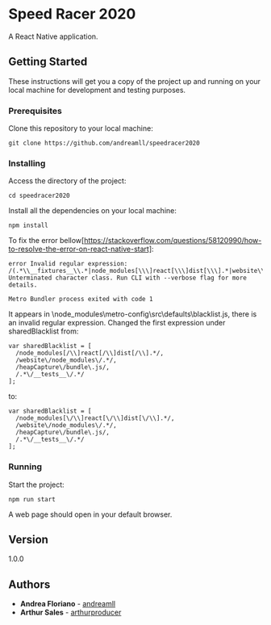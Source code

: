 # Speed Racer 2020

A React Native application.

## Getting Started

These instructions will get you a copy of the project up and running on your local machine for development and testing purposes.

### Prerequisites

Clone this repository to your local machine:

```
git clone https://github.com/andreamll/speedracer2020
```

### Installing

Access the directory of the project:

```
cd speedracer2020
```

Install all the dependencies on your local machine:

```
npm install
```

To fix the error bellow[https://stackoverflow.com/questions/58120990/how-to-resolve-the-error-on-react-native-start]:

```
error Invalid regular expression: /(.*\\__fixtures__\\.*|node_modules[\\\]react[\\\]dist[\\\].*|website\\node_modules\\.*|heapCapture\\bundle\.js|.*\\__tests__\\.*)$/: Unterminated character class. Run CLI with --verbose flag for more details.

Metro Bundler process exited with code 1
```

It appears in \node_modules\metro-config\src\defaults\blacklist.js, there is an invalid regular expression. Changed the first expression under sharedBlacklist from:
```
var sharedBlacklist = [
  /node_modules[/\\]react[/\\]dist[/\\].*/,
  /website\/node_modules\/.*/,
  /heapCapture\/bundle\.js/,
  /.*\/__tests__\/.*/
];
```
to:
```
var sharedBlacklist = [
  /node_modules[\/\\]react[\/\\]dist[\/\\].*/,
  /website\/node_modules\/.*/,
  /heapCapture\/bundle\.js/,
  /.*\/__tests__\/.*/
];
```

### Running

Start the project:

```
npm run start
```

A web page should open in your default browser.

## Version

1.0.0


## Authors

* **Andrea Floriano** - [andreamll](https://github.com/andreamll)
* **Arthur Sales** - [arthurproducer](https://github.com/arthurproducer)
